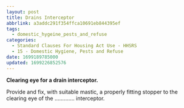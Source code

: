 ```yaml
---
layout: post
title: Drains Interceptor
abbrlink: a3addc291f354ffca10691eb844395ef
tags:
  - domestic_hygeine_pests_and_refuse
categories:
  - Standard Clauses For Housing Act Use - HHSRS
  - 15 - Domestic Hygiene, Pests and Refuse
date: 1699189785000
updated: 1699226852576
---
```


**Clearing eye for a drain interceptor.**

Provide and fix, with suitable mastic, a properly fitting stopper to the clearing eye of the ............. interceptor.

